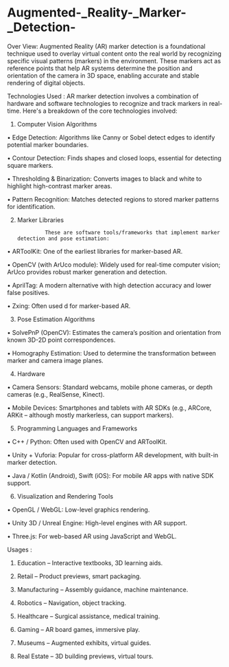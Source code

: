 # Augmented-_Reality-_Marker-_Detection-
Over View:
       Augmented Reality (AR) marker detection is a foundational technique used to overlay virtual content onto the real world by recognizing specific visual patterns (markers) in the environment. These markers act as reference points that help AR systems determine the position and orientation of the camera in 3D space, enabling accurate and stable rendering of digital objects.


Technologies Used :
        AR marker detection involves a combination of hardware and software technologies to recognize and track markers in real-time. Here's a breakdown of the core technologies involved:
1. Computer Vision Algorithms

•	Edge Detection: Algorithms like Canny or Sobel detect edges to identify potential marker boundaries.

•	Contour Detection: Finds shapes and closed loops, essential for detecting square markers.

•	Thresholding & Binarization: Converts images to black and white to highlight high-contrast marker areas.

•	Pattern Recognition: Matches detected regions to stored marker patterns for identification.

 2. Marker Libraries

                 These are software tools/frameworks that implement marker detection and pose estimation:

•	ARToolKit: One of the earliest libraries for marker-based AR.

•	OpenCV (with ArUco module): Widely used for real-time computer vision; ArUco provides robust marker generation and detection.

•	AprilTag: A modern alternative with high detection accuracy and lower false positives.

•	Zxing: Often used d for marker-based AR.

 3. Pose Estimation Algorithms

•	SolvePnP (OpenCV): Estimates the camera’s position and orientation from known 3D-2D point correspondences.

•	Homography Estimation: Used to determine the transformation between marker and camera image planes.

 4. Hardware

•	Camera Sensors: Standard webcams, mobile phone cameras, or depth cameras (e.g., RealSense, Kinect).

•	Mobile Devices: Smartphones and tablets with AR SDKs (e.g., ARCore, ARKit – although mostly markerless, can support markers).

 5. Programming Languages and Frameworks

•	C++ / Python: Often used with OpenCV and ARToolKit.

•	Unity + Vuforia: Popular for cross-platform AR development, with built-in marker detection.

•	Java / Kotlin (Android), Swift (iOS): For mobile AR apps with native SDK support.

 6. Visualization and Rendering Tools

•	OpenGL / WebGL: Low-level graphics rendering.

•	Unity 3D / Unreal Engine: High-level engines with AR support.

•	Three.js: For web-based AR using JavaScript and WebGL.

Usages :

1.  Education – Interactive textbooks, 3D learning aids.

2. Retail – Product previews, smart packaging.

3. Manufacturing – Assembly guidance, machine maintenance.

4. Robotics – Navigation, object tracking.

5. Healthcare – Surgical assistance, medical training.

6. Gaming – AR board games, immersive play.

7. Museums – Augmented exhibits, virtual guides.

8. Real Estate – 3D building previews, virtual tours.



